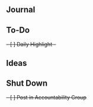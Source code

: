 ## Journal


## To-Do
<del>- [ ] Daily Highlight - </del>


## Ideas

## Shut Down
<del>- [ ] Post in Accountability Group</del>